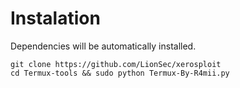 Instalation
=
Dependencies will be automatically installed.

    git clone https://github.com/LionSec/xerosploit
    cd Termux-tools && sudo python Termux-By-R4mii.py
    

